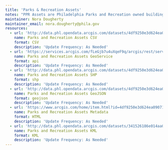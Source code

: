 ```yaml
---
title: 'Parks & Recreation Assets'
notes: "PPR Assets are Philadelphia Parks and Recreation owned buildings and facilities  that can be used for programming and inventory purposes. Several buildings that are within Philadelphia parks are included only if they are owned by Parks and Recreation. Facilities are primarily owned by Philadelphia Parks and Recreation but there is instances were a property may be owned by a school district, the city, or an unknown source.\r\n\r\nAssets include:\r\nAthletic Fields, Barns, Batting Cages, Boathouses, Community Parks, Concessions\\Retail\\Cafes, Dugouts, Environmental Education Centers, Farms, Garages\\Maintenance\\Storage, Gardens, Golf Courses and Ranges, Greenhouses\\Nursery, Guard Boxes, Historic Houses, Ice Rinks, Linear Park\\Parkways, Lot\\Breezeway\\Island, Metropolitan Park, Mini Park, Multi-Use Area, Multi-Use Bldg, Museums, Neighborhood Parks, Older Adult Centers, Pavilion\\Shelter, Pool, Pumping Station, Recreation Bldg, Recreation Center, Recreation Site, Regional\\Watershed Park, Restrooms, Shed, Square\\Plaza, Stables, Stage\\Stands, Statue\\Monument\\Sculpture, Watershed\\Conservation Park, Weigh Station, Youth & Tot\\Play Areas, Zoo Habitat"
maintainer: Nora Dougherty
maintainer_email: nora.dougherty@phila.gov
resources:
  - url: 'http://data.phl.opendata.arcgis.com/datasets/4df9250e3d624ea090718e56a9018694_0.csv'
    name: Parks and Recreation Assets CSV
    format: CSV
    description: 'Update Frequency: As Needed'
  - url: 'https://services.arcgis.com/fLeGjb7u4uXqeF9q/arcgis/rest/services/PPR_Assets/FeatureServer/0/query?outFields=*&where=1%3D1'
    name: Parks and Recreation Assets GeoService
    format: api
    description: 'Update Frequency: As Needed'
  - url: 'http://data.phl.opendata.arcgis.com/datasets/4df9250e3d624ea090718e56a9018694_0.zip'
    name: Parks and Recreation Assets SHP
    format: shp
    description: 'Update Frequency: As Needed'
  - url: 'http://data.phl.opendata.arcgis.com/datasets/4df9250e3d624ea090718e56a9018694_0.geojson'
    name: Parks and Recreation Assets GeoJSON
    format: geojson
    description: 'Update Frequency: As Needed'
  - url: 'https://www.arcgis.com/home/item.html?id=4df9250e3d624ea090718e56a9018694'
    name: Parks and Recreation Assets Metadata
    format: HTML
    description: 'Update Frequency: As Needed'
  - url: 'http://data.phl.opendata.arcgis.com/datasets/341526186e014aa0aa3ef7e08a394a78_0.kml'
    name: Parks and Recreation Assets KML
    format: KML
    description: 'Update Frequency: As Needed'
---
```

